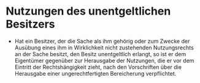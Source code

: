 # Nutzungen des unentgeltlichen Besitzers

- Hat ein Besitzer, der die Sache als ihm gehörig oder zum Zwecke der Ausübung eines ihm in Wirklichkeit nicht zustehenden Nutzungsrechts an der Sache besitzt, den Besitz unentgeltlich erlangt, so ist er dem Eigentümer gegenüber zur Herausgabe der Nutzungen, die er vor dem Eintritt der Rechtshängigkeit zieht, nach den Vorschriften über die Herausgabe einer ungerechtfertigten Bereicherung verpflichtet.

